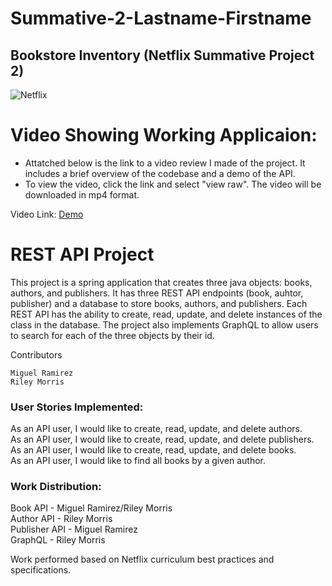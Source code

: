 # Summative-2-Lastname-Firstname
## Bookstore Inventory (Netflix Summative Project 2)

![Netflix](https://img.shields.io/badge/Netflix-E50914?style=for-the-badge&logo=netflix&logoColor=white)

# Video Showing Working Applicaion: 
- Attatched below is the link to a video review I made of the project. It includes a brief overview of the codebase and a demo of the API.
- To view the video, click the link and select "view raw". The video will be downloaded in mp4 format.

Video Link: [Demo](https://github.com/RileyDMorris/Riley_Morris_Java/blob/main/Summative-2-Morris-Riley/Summative-2-Video.mp4)

# REST API Project
This project is a spring application that creates three java objects: books, authors, and publishers. It has three REST API endpoints (book, auhtor, publisher) and a database to store books, authors, and publishers. Each REST API has the ability to create, read, update, and delete instances of the class in the database. The project also implements GraphQL to allow users to search for each of the three objects by their id.

Contributors

    Miguel Ramirez
    Riley Morris

### User Stories Implemented:
As an API user, I would like to create, read, update, and delete authors.  
As an API user, I would like to create, read, update, and delete publishers.  
As an API user, I would like to create, read, update, and delete books.  
As an API user, I would like to find all books by a given author.  

### Work Distribution:
Book API - Miguel Ramirez/Riley Morris  
Author API - Riley Morris  
Publisher API - Miguel Ramirez  
GraphQL - Riley Morris  

Work performed based on Netflix curriculum best practices and specifications.
